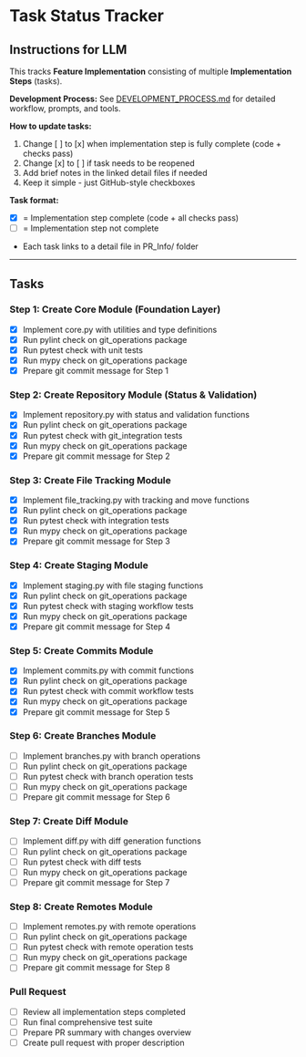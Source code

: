 # Task Status Tracker

## Instructions for LLM

This tracks **Feature Implementation** consisting of multiple **Implementation Steps** (tasks).

**Development Process:** See [DEVELOPMENT_PROCESS.md](./DEVELOPMENT_PROCESS.md) for detailed workflow, prompts, and tools.

**How to update tasks:**
1. Change [ ] to [x] when implementation step is fully complete (code + checks pass)
2. Change [x] to [ ] if task needs to be reopened
3. Add brief notes in the linked detail files if needed
4. Keep it simple - just GitHub-style checkboxes

**Task format:**
- [x] = Implementation step complete (code + all checks pass)
- [ ] = Implementation step not complete
- Each task links to a detail file in PR_Info/ folder

---

## Tasks

### Step 1: Create Core Module (Foundation Layer)
- [x] Implement core.py with utilities and type definitions
- [x] Run pylint check on git_operations package
- [x] Run pytest check with unit tests
- [x] Run mypy check on git_operations package
- [x] Prepare git commit message for Step 1

### Step 2: Create Repository Module (Status & Validation)
- [x] Implement repository.py with status and validation functions
- [x] Run pylint check on git_operations package
- [x] Run pytest check with git_integration tests
- [x] Run mypy check on git_operations package
- [x] Prepare git commit message for Step 2

### Step 3: Create File Tracking Module
- [x] Implement file_tracking.py with tracking and move functions
- [x] Run pylint check on git_operations package
- [x] Run pytest check with integration tests
- [x] Run mypy check on git_operations package
- [x] Prepare git commit message for Step 3

### Step 4: Create Staging Module
- [x] Implement staging.py with file staging functions
- [x] Run pylint check on git_operations package
- [x] Run pytest check with staging workflow tests
- [x] Run mypy check on git_operations package
- [x] Prepare git commit message for Step 4

### Step 5: Create Commits Module
- [x] Implement commits.py with commit functions
- [x] Run pylint check on git_operations package
- [x] Run pytest check with commit workflow tests
- [x] Run mypy check on git_operations package
- [x] Prepare git commit message for Step 5

### Step 6: Create Branches Module
- [ ] Implement branches.py with branch operations
- [ ] Run pylint check on git_operations package
- [ ] Run pytest check with branch operation tests
- [ ] Run mypy check on git_operations package
- [ ] Prepare git commit message for Step 6

### Step 7: Create Diff Module
- [ ] Implement diff.py with diff generation functions
- [ ] Run pylint check on git_operations package
- [ ] Run pytest check with diff tests
- [ ] Run mypy check on git_operations package
- [ ] Prepare git commit message for Step 7

### Step 8: Create Remotes Module
- [ ] Implement remotes.py with remote operations
- [ ] Run pylint check on git_operations package
- [ ] Run pytest check with remote operation tests
- [ ] Run mypy check on git_operations package
- [ ] Prepare git commit message for Step 8

### Pull Request
- [ ] Review all implementation steps completed
- [ ] Run final comprehensive test suite
- [ ] Prepare PR summary with changes overview
- [ ] Create pull request with proper description